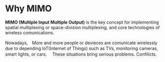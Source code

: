 # Why MIMO
**MIMO (Multiple Input Multiple Output)** is the key concept 
for implementing spatial multiplexing or space-division multiplexing, 
and core technologies of wireless comunications. 

Nowadays,　More and more people or devieces are comunicate wirelessly 
due to depending IoT(Internet of Things) such as TVs, monitoring cameras,
smart lights, or cars.　
These situations bring serious problems. Confilicts.

